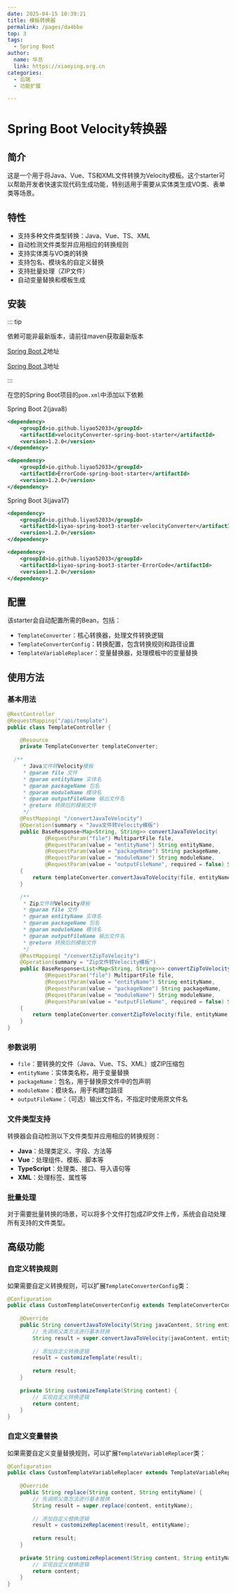 ```yaml
---
date: 2025-04-15 10:39:21
title: 模板转换器
permalink: /pages/da4bbe
top: 3
tags:
  - Spring Boot
author:
  name: 华总
  link: https://xiaoying.org.cn
categories:
  - 后端
  - 功能扩展

---
```







# Spring Boot  Velocity转换器

## 简介

这是一个用于将Java、Vue、TS和XML文件转换为Velocity模板。这个starter可以帮助开发者快速实现代码生成功能，特别适用于需要从实体类生成VO类、表单类等场景。

## 特性

- 支持多种文件类型转换：Java、Vue、TS、XML
- 自动检测文件类型并应用相应的转换规则
- 支持实体类与VO类的转换
- 支持包名、模块名的自定义替换
- 支持批量处理（ZIP文件）
- 自动变量替换和模板生成

## 安装

::: tip 

依赖可能非最新版本，请前往maven获取最新版本

[Spring Boot 2](https://central.sonatype.com/artifact/io.github.liyao52033/velocityConverter-spring-boot-starter)地址

[Spring Boot 3](https://central.sonatype.com/artifact/io.github.liyao52033/liyao-spring-boot3-starter-velocityConverter)地址

:::

在您的Spring Boot项目的`pom.xml`中添加以下依赖

Spring Boot 2(java8)

```xml
<dependency>
    <groupId>io.github.liyao52033</groupId>
    <artifactId>velocityConverter-spring-boot-starter</artifactId>
    <version>1.2.0</version>
</dependency>

<dependency>
    <groupId>io.github.liyao52033</groupId>
    <artifactId>ErrorCode-spring-boot-starter</artifactId>
    <version>1.2.0</version>
</dependency>
```

Spring Boot 3(java17)

```xml
<dependency>
    <groupId>io.github.liyao52033</groupId>
    <artifactId>liyao-spring-boot3-starter-velocityConverter</artifactId>
    <version>1.2.0</version>
</dependency>

<dependency>
    <groupId>io.github.liyao52033</groupId>
    <artifactId>liyao-spring-boot3-starter-ErrorCode</artifactId>
    <version>1.2.0</version>
</dependency>
```




## 配置

该starter会自动配置所需的Bean，包括：

- `TemplateConverter`：核心转换器，处理文件转换逻辑
- `TemplateConverterConfig`：转换配置，包含转换规则和路径设置
- `TemplateVariableReplacer`：变量替换器，处理模板中的变量替换

## 使用方法

### 基本用法

```java
@RestController
@RequestMapping("/api/template")
public class TemplateController {

    @Resource
    private TemplateConverter templateConverter;
    
  /**
     * Java文件转Velocity模板
     * @param file 文件
     * @param entityName 实体名
     * @param packageName 包名
     * @param moduleName 模块名
     * @param outputFileName 输出文件名
     * @return 转换后的模板文件
     */
    @PostMapping( "/convertJavaToVelocity")
    @Operation(summary = "Java文件转Velocity模板")
    public BaseResponse<Map<String, String>> convertJavaToVelocity(
            @RequestParam("file") MultipartFile file,
            @RequestParam(value = "entityName") String entityName,
            @RequestParam(value = "packageName") String packageName,
            @RequestParam(value = "moduleName") String moduleName,
            @RequestParam(value = "outputFileName", required = false) String outputFileName)
    {
        return templateConverter.convertJavaToVelocity(file, entityName, packageName, moduleName, outputFileName);
    }

    /**
     * Zip文件转Velocity模板
     * @param file 文件
     * @param entityName 实体名
     * @param packageName 包名
     * @param moduleName 模块名
     * @param outputFileName 输出文件名
     * @return 转换后的模板文件
     */
    @PostMapping( "/convertZipToVelocity")
    @Operation(summary = "Zip文件转Velocity模板")
    public BaseResponse<List<Map<String, String>>> convertZipToVelocity(
            @RequestParam("file") MultipartFile file,
            @RequestParam(value = "entityName") String entityName,
            @RequestParam(value = "packageName") String packageName,
            @RequestParam(value = "moduleName") String moduleName,
            @RequestParam(value = "outputFileName", required = false) String outputFileName)
    {
        return templateConverter.convertZipToVelocity(file, entityName, packageName, moduleName, outputFileName);
    }
}
```

### 参数说明

- `file`：要转换的文件（Java、Vue、TS、XML）或ZIP压缩包
- `entityName`：实体类名称，用于变量替换
- `packageName`：包名，用于替换原文件中的包声明
- `moduleName`：模块名，用于构建包路径
- `outputFileName`：（可选）输出文件名，不指定时使用原文件名

### 文件类型支持

转换器会自动检测以下文件类型并应用相应的转换规则：

- **Java**：处理类定义、字段、方法等
- **Vue**：处理组件、模板、脚本等
- **TypeScript**：处理类、接口、导入语句等
- **XML**：处理标签、属性等

### 批量处理

对于需要批量转换的场景，可以将多个文件打包成ZIP文件上传，系统会自动处理所有支持的文件类型。

## 高级功能

### 自定义转换规则

如果需要自定义转换规则，可以扩展`TemplateConverterConfig`类：

```java
@Configuration
public class CustomTemplateConverterConfig extends TemplateConverterConfig {
    
    @Override
    public String convertJavaToVelocity(String javaContent, String entityName, String packageName, String moduleName) {
        // 先调用父类方法进行基本转换
        String result = super.convertJavaToVelocity(javaContent, entityName, packageName, moduleName);
        
        // 添加自定义转换逻辑
        result = customizeTemplate(result);
        
        return result;
    }
    
    private String customizeTemplate(String content) {
        // 实现自定义转换逻辑
        return content;
    }
}
```

### 自定义变量替换

如果需要自定义变量替换规则，可以扩展`TemplateVariableReplacer`类：

```java
@Configuration
public class CustomTemplateVariableReplacer extends TemplateVariableReplacer {
    
    @Override
    public String replace(String content, String entityName) {
        // 先调用父类方法进行基本替换
        String result = super.replace(content, entityName);
        
        // 添加自定义替换逻辑
        result = customizeReplacement(result, entityName);
        
        return result;
    }
    
    private String customizeReplacement(String content, String entityName) {
        // 实现自定义替换逻辑
        return content;
    }
}
```
